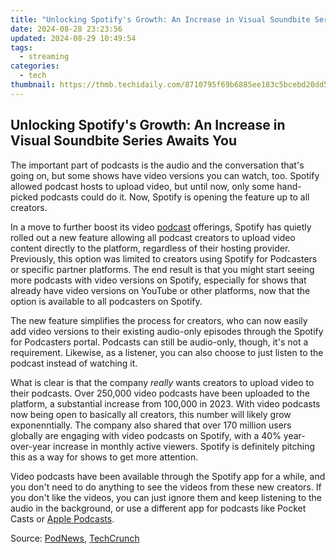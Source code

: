 ```yaml
---
title: "Unlocking Spotify's Growth: An Increase in Visual Soundbite Series Awaits You"
date: 2024-08-28 23:23:56
updated: 2024-08-29 10:49:54
tags:
  - streaming
categories:
  - tech
thumbnail: https://thmb.techidaily.com/8710795f69b6885ee183c5bcebd20dd5644a88070a4884d479fae689522aa348.jpg
---
```


## Unlocking Spotify's Growth: An Increase in Visual Soundbite Series Awaits You

The important part of podcasts is the audio and the conversation that's going on, but some shows have video versions you can watch, too. Spotify allowed podcast hosts to upload video, but until now, only some hand-picked podcasts could do it. Now, Spotify is opening the feature up to all creators.

 In a move to further boost its video [podcast](https://review-topics.techidaily.com/how-to-changefake-your-vivo-y200e-5g-location-on-viber-drfone-by-drfone-virtual-android/) offerings, Spotify has quietly rolled out a new feature allowing all podcast creators to upload video content directly to the platform, regardless of their hosting provider. Previously, this option was limited to creators using Spotify for Podcasters or specific partner platforms. The end result is that you might start seeing more podcasts with video versions on Spotify, especially for shows that already have video versions on YouTube or other platforms, now that the option is available to all podcasters on Spotify.

 The new feature simplifies the process for creators, who can now easily add video versions to their existing audio-only episodes through the Spotify for Podcasters portal. Podcasts can still be audio-only, though, it's not a requirement. Likewise, as a listener, you can also choose to just listen to the podcast instead of watching it.

 What is clear is that the company _really_ wants creators to upload video to their podcasts. Over 250,000 video podcasts have been uploaded to the platform, a substantial increase from 100,000 in 2023\. With video podcasts now being open to basically all creators, this number will likely grow exponenntially. The company also shared that over 170 million users globally are engaging with video podcasts on Spotify, with a 40% year-over-year increase in monthly active viewers. Spotify is definitely pitching this as a way for shows to get more attention.

 Video podcasts have been available through the Spotify app for a while, and you don't need to do anything to see the videos from these new creators. If you don't like the videos, you can just ignore them and keep listening to the audio in the background, or use a different app for podcasts like Pocket Casts or [Apple Podcasts](https://video-capture.techidaily.com/new-2024-approved-navigating-the-world-of-zooms-camera-snapping-easily/).

 Source: [PodNews](https://podnews.net/update/spotify-video-all-podcasts), [TechCrunch](https://techcrunch.com/2024/06/20/spotify-surpasses-250000-video-podcast-shows/)

<ins class="adsbygoogle"
     style="display:block"
     data-ad-format="autorelaxed"
     data-ad-client="ca-pub-7571918770474297"
     data-ad-slot="1223367746"></ins>



<ins class="adsbygoogle"
     style="display:block"
     data-ad-client="ca-pub-7571918770474297"
     data-ad-slot="8358498916"
     data-ad-format="auto"
     data-full-width-responsive="true"></ins>
